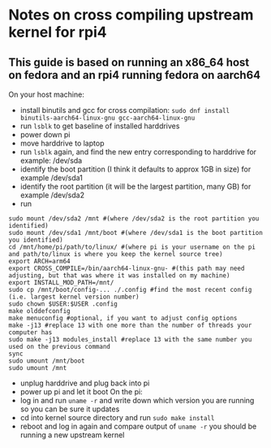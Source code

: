 # Notes on cross compiling upstream kernel for rpi4

## This guide is based on running an x86_64 host on fedora and an rpi4 running fedora on aarch64

On your host machine:
 - install binutils and gcc for cross compilation:
	`sudo dnf install binutils-aarch64-linux-gnu gcc-aarch64-linux-gnu`
 - run `lsblk` to get baseline of installed harddrives
 - power down pi
 - move harddrive to laptop
 - run `lsblk` again, and find the new entry corresponding to harddrive for example: /dev/sda
 - identify the boot partition (I think it defaults to approx 1GB in size) for example /dev/sda1
 - identify the root partition (it will be the largest partition, many GB) for example /dev/sda2
 - run
```
sudo mount /dev/sda2 /mnt #(where /dev/sda2 is the root partition you identified)
sudo mount /dev/sda1 /mnt/boot #(where /dev/sda1 is the boot partition you identified)
cd /mnt/home/pi/path/to/linux/ #(where pi is your username on the pi and path/to/linux is where you keep the kernel source tree)
export ARCH=arm64
export CROSS_COMPILE=/bin/aarch64-linux-gnu- #(this path may need adjusting, but that was where it was installed on my machine)
export INSTALL_MOD_PATH=/mnt/
sudo cp /mnt/boot/config-... ./.config #find the most recent config (i.e. largest kernel version number)
sudo chown $USER:$USER .config
make olddefconfig
make menuconfig #optional, if you want to adjust config options
make -j13 #replace 13 with one more than the number of threads your computer has
sudo make -j13 modules_install #replace 13 with the same number you used on the previous command
sync
sudo umount /mnt/boot
sudo umount /mnt
```
 - unplug harddrive and plug back into pi
 - power up pi and let it boot
On the pi:
 - log in and run `uname -r` and write down which version you are running so you can be sure it updates
 - cd into kernel source directory and run `sudo make install`
 - reboot and log in again and compare output of `uname -r` you should be running a new upstream kernel
